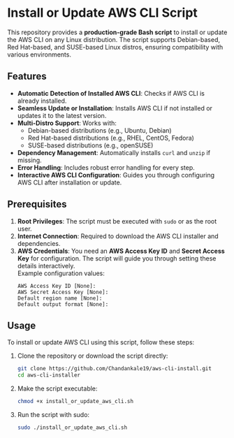 # Install or Update AWS CLI Script

This repository provides a **production-grade Bash script** to install or update the AWS CLI on any Linux distribution. The script supports Debian-based, Red Hat-based, and SUSE-based Linux distros, ensuring compatibility with various environments.

## Features

- **Automatic Detection of Installed AWS CLI**: Checks if AWS CLI is already installed.
- **Seamless Update or Installation**: Installs AWS CLI if not installed or updates it to the latest version.
- **Multi-Distro Support**: Works with:
  - Debian-based distributions (e.g., Ubuntu, Debian)
  - Red Hat-based distributions (e.g., RHEL, CentOS, Fedora)
  - SUSE-based distributions (e.g., openSUSE)
- **Dependency Management**: Automatically installs `curl` and `unzip` if missing.
- **Error Handling**: Includes robust error handling for every step.
- **Interactive AWS CLI Configuration**: Guides you through configuring AWS CLI after installation or update.

## Prerequisites

1. **Root Privileges**: The script must be executed with `sudo` or as the root user.
2. **Internet Connection**: Required to download the AWS CLI installer and dependencies.
3. **AWS Credentials**: You need an **AWS Access Key ID** and **Secret Access Key** for configuration. The script will guide you through setting these details interactively.  
   Example configuration values:  
   ```plaintext
   AWS Access Key ID [None]: 
   AWS Secret Access Key [None]: 
   Default region name [None]: 
   Default output format [None]: 

## Usage

To install or update AWS CLI using this script, follow these steps:

1. Clone the repository or download the script directly:

   ```bash
   git clone https://github.com/Chandankale19/aws-cli-install.git
   cd aws-cli-installer

2. Make the script executable:

   ```bash
   chmod +x install_or_update_aws_cli.sh

3. Run the script with sudo:

   ```bash
   sudo ./install_or_update_aws_cli.sh
